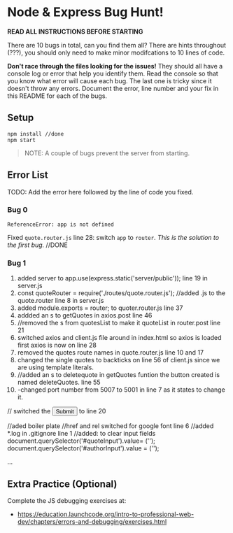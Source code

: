 # Node & Express Bug Hunt!

**READ ALL INSTRUCTIONS BEFORE STARTING**

There are 10 bugs in total, can you find them all? There are hints throughout (???), you should only need to make minor modifcations to 10 lines of code.

**Don't race through the files looking for the issues!** They should all have a console log or error that help you identify them. Read the console so that you know what error will cause each bug. The last one is tricky since it doesn't throw any errors. Document the error, line number and your fix in this README for each of the bugs.

## Setup
```
npm install //done 
npm start
```

> NOTE: A couple of bugs prevent the server from starting.

## Error List

TODO: Add the error here followed by the line of code you fixed.

### Bug 0

`ReferenceError: app is not defined`

Fixed `quote.router.js` line 28: switch `app` to `router`. _This is the solution to the first bug._  //DONE

### Bug 1



1. added server to app.use(express.static('server/public')); line 19 in server.js 
2. const quoteRouter = require('./routes/quote.router.js');  //added .js to the quote.router line 8 in server.js
3. added module.exports = router; to quoter.router.js line 37
4. addded an s to getQuotes in axios.post  line 46 
5. //removed the s from quotesList to make it quoteList in router.post line 21 
6. switched axios and client.js file around in index.html so axios is loaded first axios is now on line 28
7. removed the quotes route names in quote.router.js line 10 and 17 
8. changed the single quotes to backticks on line 56 of client.js since we are using template literals. 
9. //added an s to deletequote in getQuotes funtion the button created is named deleteQuotes. line 55
10. -changed port number from 5007 to 5001 in line 7 as it states to change it. 


// switched the <input type="submit" />  to <!-- <button type="submit"> Submit </button> --> line 20
                
//aded <!DOCTYPE html> boiler plate 
//href and rel switched for google font line 6 
//added *.log in .gitignore line 1 
//added: to clear input fields 
    document.querySelector('#quoteInput').value= ('');
    document.querySelector('#authorInput').value = ('');


...

## Extra Practice (Optional)

Complete the JS debugging exercises at:

- https://education.launchcode.org/intro-to-professional-web-dev/chapters/errors-and-debugging/exercises.html
